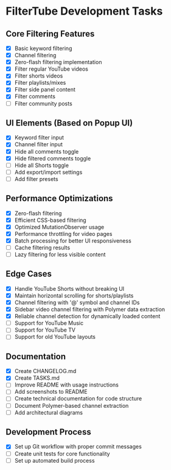 # FilterTube Development Tasks

## Core Filtering Features
- [x] Basic keyword filtering
- [x] Channel filtering
- [x] Zero-flash filtering implementation
- [x] Filter regular YouTube videos
- [x] Filter shorts videos
- [x] Filter playlists/mixes
- [x] Filter side panel content
- [x] Filter comments
- [ ] Filter community posts

## UI Elements (Based on Popup UI)
- [x] Keyword filter input
- [x] Channel filter input
- [x] Hide all comments toggle
- [x] Hide filtered comments toggle
- [ ] Hide all Shorts toggle
- [ ] Add export/import settings
- [ ] Add filter presets

## Performance Optimizations
- [x] Zero-flash filtering
- [x] Efficient CSS-based filtering
- [x] Optimized MutationObserver usage
- [x] Performance throttling for video pages
- [x] Batch processing for better UI responsiveness
- [ ] Cache filtering results
- [ ] Lazy filtering for less visible content

## Edge Cases
- [x] Handle YouTube Shorts without breaking UI
- [x] Maintain horizontal scrolling for shorts/playlists
- [x] Channel filtering with '@' symbol and channel IDs
- [x] Sidebar video channel filtering with Polymer data extraction
- [x] Reliable channel detection for dynamically loaded content
- [ ] Support for YouTube Music
- [ ] Support for YouTube TV
- [ ] Support for old YouTube layouts

## Documentation
- [x] Create CHANGELOG.md
- [x] Create TASKS.md
- [ ] Improve README with usage instructions
- [ ] Add screenshots to README
- [ ] Create technical documentation for code structure
- [ ] Document Polymer-based channel extraction
- [ ] Add architectural diagrams

## Development Process
- [x] Set up Git workflow with proper commit messages
- [ ] Create unit tests for core functionality
- [ ] Set up automated build process 